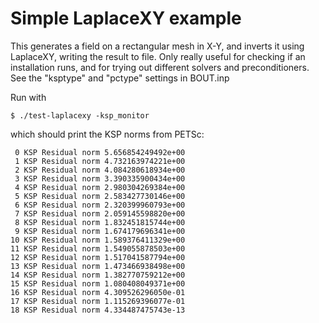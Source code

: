 Simple LaplaceXY example
========================

This generates a field on a rectangular mesh in X-Y, and inverts it
using LaplaceXY, writing the result to file. Only really useful for
checking if an installation runs, and for trying out different solvers
and preconditioners. See the "ksptype" and "pctype" settings in BOUT.inp

Run with

    $ ./test-laplacexy -ksp_monitor

which should print the KSP norms from PETSc:

     0 KSP Residual norm 5.656854249492e+00
     1 KSP Residual norm 4.732163974221e+00
     2 KSP Residual norm 4.084280618934e+00
     3 KSP Residual norm 3.390335900434e+00
     4 KSP Residual norm 2.980304269384e+00
     5 KSP Residual norm 2.583427730146e+00
     6 KSP Residual norm 2.320399960793e+00
     7 KSP Residual norm 2.059145598820e+00
     8 KSP Residual norm 1.832451815744e+00
     9 KSP Residual norm 1.674179696341e+00
    10 KSP Residual norm 1.589376411329e+00
    11 KSP Residual norm 1.549055878503e+00
    12 KSP Residual norm 1.517041587794e+00
    13 KSP Residual norm 1.473466938498e+00
    14 KSP Residual norm 1.382770759212e+00
    15 KSP Residual norm 1.080408049371e+00
    16 KSP Residual norm 4.309526296050e-01
    17 KSP Residual norm 1.115269396077e-01
    18 KSP Residual norm 4.334487475743e-13

